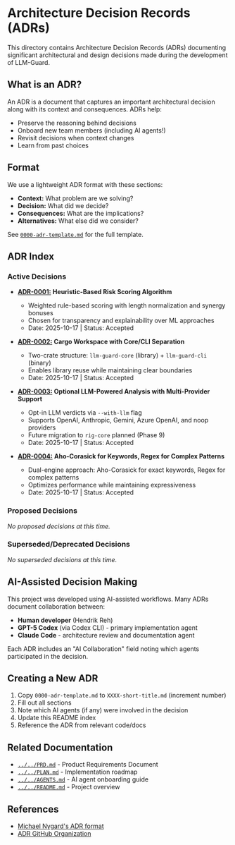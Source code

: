# Architecture Decision Records (ADRs)

This directory contains Architecture Decision Records (ADRs) documenting significant architectural and design decisions made during the development of LLM-Guard.

## What is an ADR?

An ADR is a document that captures an important architectural decision along with its context and consequences. ADRs help:
- Preserve the reasoning behind decisions
- Onboard new team members (including AI agents!)
- Revisit decisions when context changes
- Learn from past choices

## Format

We use a lightweight ADR format with these sections:
- **Context:** What problem are we solving?
- **Decision:** What did we decide?
- **Consequences:** What are the implications?
- **Alternatives:** What else did we consider?

See [`0000-adr-template.md`](./0000-adr-template.md) for the full template.

## ADR Index

### Active Decisions

- [**ADR-0001:**](./0001-heuristic-risk-scoring.md) **Heuristic-Based Risk Scoring Algorithm**
  - Weighted rule-based scoring with length normalization and synergy bonuses
  - Chosen for transparency and explainability over ML approaches
  - Date: 2025-10-17 | Status: Accepted

- [**ADR-0002:**](./0002-workspace-architecture.md) **Cargo Workspace with Core/CLI Separation**
  - Two-crate structure: `llm-guard-core` (library) + `llm-guard-cli` (binary)
  - Enables library reuse while maintaining clear boundaries
  - Date: 2025-10-17 | Status: Accepted

- [**ADR-0003:**](./0003-optional-llm-integration.md) **Optional LLM-Powered Analysis with Multi-Provider Support**
  - Opt-in LLM verdicts via `--with-llm` flag
  - Supports OpenAI, Anthropic, Gemini, Azure OpenAI, and noop providers
  - Future migration to `rig-core` planned (Phase 9)
  - Date: 2025-10-17 | Status: Accepted

- [**ADR-0004:**](./0004-aho-corasick-regex-detection.md) **Aho-Corasick for Keywords, Regex for Complex Patterns**
  - Dual-engine approach: Aho-Corasick for exact keywords, Regex for complex patterns
  - Optimizes performance while maintaining expressiveness
  - Date: 2025-10-17 | Status: Accepted

### Proposed Decisions

_No proposed decisions at this time._

### Superseded/Deprecated Decisions

_No superseded decisions at this time._

## AI-Assisted Decision Making

This project was developed using AI-assisted workflows. Many ADRs document collaboration between:
- **Human developer** (Hendrik Reh)
- **GPT-5 Codex** (via Codex CLI) - primary implementation agent
- **Claude Code** - architecture review and documentation agent

Each ADR includes an "AI Collaboration" field noting which agents participated in the decision.

## Creating a New ADR

1. Copy `0000-adr-template.md` to `XXXX-short-title.md` (increment number)
2. Fill out all sections
3. Note which AI agents (if any) were involved in the decision
4. Update this README index
5. Reference the ADR from relevant code/docs

## Related Documentation

- [`../../PRD.md`](../../PRD.md) - Product Requirements Document
- [`../../PLAN.md`](../../PLAN.md) - Implementation roadmap
- [`../../AGENTS.md`](../../AGENTS.md) - AI agent onboarding guide
- [`../../README.md`](../../README.md) - Project overview

## References

- [Michael Nygard's ADR format](https://cognitect.com/blog/2011/11/15/documenting-architecture-decisions)
- [ADR GitHub Organization](https://adr.github.io/)
